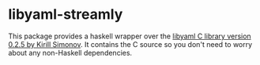 # libyaml-streamly

This package provides a haskell wrapper over the [libyaml C library version 0.2.5 by Kirill Simonov](https://github.com/yaml/libyaml). It contains the C source so you don't need to worry about any non-Haskell dependencies.
